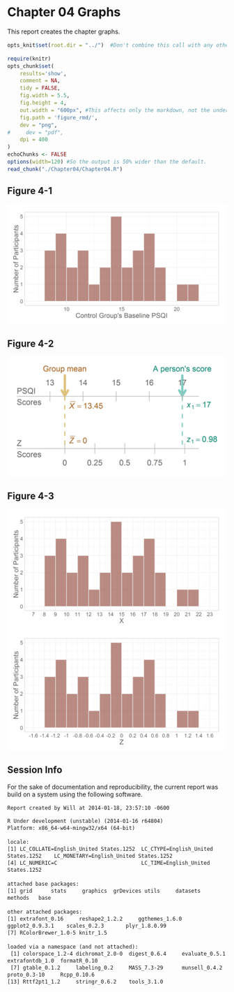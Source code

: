Chapter 04 Graphs
=================================================
This report creates the chapter graphs.

<!--  Set the working directory to the repository's base directory; this assumes the report is nested inside of only one directory.-->

```r
opts_knit$set(root.dir = "../")  #Don't combine this call with any other chunk -espeically one that uses file paths.
```


<!-- Set the report-wide options, and point to the external code file. -->

```r
require(knitr)
opts_chunk$set(
    results='show', 
    comment = NA, 
    tidy = FALSE,
    fig.width = 5.5, 
    fig.height = 4, 
    out.width = "600px", #This affects only the markdown, not the underlying png file.  The height will be scaled appropriately.
    fig.path = 'figure_rmd/',     
    dev = "png",
#     dev = "pdf",
    dpi = 400
)
echoChunks <- FALSE
options(width=120) #So the output is 50% wider than the default.
read_chunk("./Chapter04/Chapter04.R") 
```

<!-- Load the packages.  Suppress the output when loading packages. --> 



<!-- Load any Global functions and variables declared in the R file.  Suppress the output. --> 



<!-- Declare any global functions specific to a Rmd output.  Suppress the output. --> 



<!-- Load the datasets.   -->



<!-- Tweak the datasets.   -->



## Figure 4-1
<img src="figure_rmd/Figure04_01.png" title="plot of chunk Figure04_01" alt="plot of chunk Figure04_01" width="600px" />


## Figure 4-2
<img src="figure_rmd/Figure04_02.png" title="plot of chunk Figure04_02" alt="plot of chunk Figure04_02" width="600px" />


## Figure 4-3
<img src="figure_rmd/Figure04_031.png" title="plot of chunk Figure04_03" alt="plot of chunk Figure04_03" width="600px" /><img src="figure_rmd/Figure04_032.png" title="plot of chunk Figure04_03" alt="plot of chunk Figure04_03" width="600px" />


## Session Info
For the sake of documentation and reproducibility, the current report was build on a system using the following software.


```
Report created by Will at 2014-01-18, 23:57:10 -0600
```

```
R Under development (unstable) (2014-01-16 r64804)
Platform: x86_64-w64-mingw32/x64 (64-bit)

locale:
[1] LC_COLLATE=English_United States.1252  LC_CTYPE=English_United States.1252    LC_MONETARY=English_United States.1252
[4] LC_NUMERIC=C                           LC_TIME=English_United States.1252    

attached base packages:
[1] grid      stats     graphics  grDevices utils     datasets  methods   base     

other attached packages:
[1] extrafont_0.16     reshape2_1.2.2     ggthemes_1.6.0     ggplot2_0.9.3.1    scales_0.2.3       plyr_1.8.0.99     
[7] RColorBrewer_1.0-5 knitr_1.5         

loaded via a namespace (and not attached):
 [1] colorspace_1.2-4 dichromat_2.0-0  digest_0.6.4     evaluate_0.5.1   extrafontdb_1.0  formatR_0.10    
 [7] gtable_0.1.2     labeling_0.2     MASS_7.3-29      munsell_0.4.2    proto_0.3-10     Rcpp_0.10.6     
[13] Rttf2pt1_1.2     stringr_0.6.2    tools_3.1.0     
```

